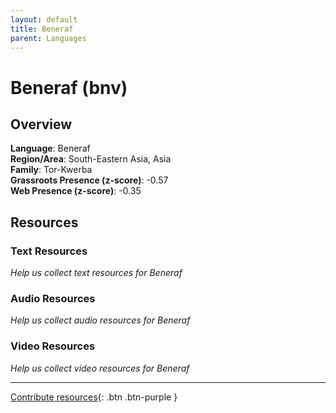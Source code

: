 ```yaml
---
layout: default
title: Beneraf
parent: Languages
---
```


# Beneraf (bnv)

## Overview

**Language**: Beneraf  
**Region/Area**: South-Eastern Asia, Asia  
**Family**: Tor-Kwerba  
**Grassroots Presence (z-score)**: -0.57  
**Web Presence (z-score)**: -0.35  

## Resources

### Text Resources
*Help us collect text resources for Beneraf*

### Audio Resources
*Help us collect audio resources for Beneraf*

### Video Resources
*Help us collect video resources for Beneraf*

---

[Contribute resources](https://forms.office.com/e/1SfLJx3u1r){: .btn .btn-purple }
